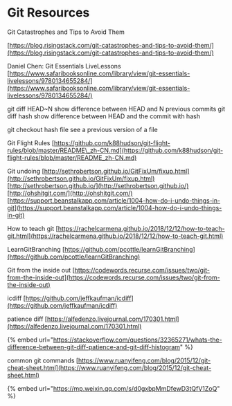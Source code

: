 # Git Resources

Git Catastrophes and Tips to Avoid Them

[https://blog.risingstack.com/git-catastrophes-and-tips-to-avoid-them/](https://blog.risingstack.com/git-catastrophes-and-tips-to-avoid-them/)

Daniel Chen: Git Essentials LiveLessons [https://www.safaribooksonline.com/library/view/git-essentials-livelessons/9780134655284/](https://www.safaribooksonline.com/library/view/git-essentials-livelessons/9780134655284/)

git diff HEAD~N show difference between HEAD and N previous commits git diff hash show difference between HEAD and the commit with hash

git checkout hash file see a previous version of a file

Git Flight Rules [https://github.com/k88hudson/git-flight-rules/blob/master/README\_zh-CN.md](https://github.com/k88hudson/git-flight-rules/blob/master/README_zh-CN.md)

Git undoing [http://sethrobertson.github.io/GitFixUm/fixup.html](http://sethrobertson.github.io/GitFixUm/fixup.html) [http://sethrobertson.github.io/](http://sethrobertson.github.io/) [http://ohshitgit.com/](http://ohshitgit.com/) [https://support.beanstalkapp.com/article/1004-how-do-i-undo-things-in-git](https://support.beanstalkapp.com/article/1004-how-do-i-undo-things-in-git)

How to teach git [https://rachelcarmena.github.io/2018/12/12/how-to-teach-git.html](https://rachelcarmena.github.io/2018/12/12/how-to-teach-git.html)

LearnGitBranching [https://github.com/pcottle/learnGitBranching](https://github.com/pcottle/learnGitBranching)

Git from the inside out [https://codewords.recurse.com/issues/two/git-from-the-inside-out](https://codewords.recurse.com/issues/two/git-from-the-inside-out)

icdiff [https://github.com/jeffkaufman/icdiff](https://github.com/jeffkaufman/icdiff)

patience diff [https://alfedenzo.livejournal.com/170301.html](https://alfedenzo.livejournal.com/170301.html)

{% embed url="https://stackoverflow.com/questions/32365271/whats-the-difference-between-git-diff-patience-and-git-diff-histogram" %}

common git commands [https://www.ruanyifeng.com/blog/2015/12/git-cheat-sheet.html](https://www.ruanyifeng.com/blog/2015/12/git-cheat-sheet.html)

{% embed url="https://mp.weixin.qq.com/s/d0gxbpMmDfewD3tQfV1ZoQ" %}

